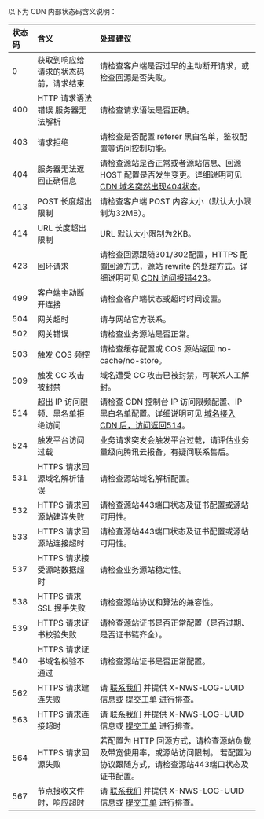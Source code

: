

以下为 CDN 内部状态码含义说明：

| 状态码 | 含义                             | 处理建议                                                     |
| :----- | :------------------------------- | :----------------------------------------------------------- |
|0|	获取到响应给请求的状态码前，请求结束|	请检查客户端是否过早的主动断开请求，或检查回源是否失败。|
| 400    | HTTP 请求语法错误 服务器无法解析 | 请检查请求语法是否正确。                                     |
| 403    | 请求拒绝                         | 请检查是否配置 referer 黑白名单，鉴权配置等访问控制功能。 |
| 404    | 服务器无法返回正确信息           | 请检查源站是否正常或者源站信息、回源 HOST 配置是否发生变更。详细说明可见 [CDN 域名突然出现404状态](https://cloud.tencent.com/document/product/228/59282)。 |
| 413    | POST 长度超出限制                | 请检查客户端 POST 内容大小（默认大小限制为32MB）。           |
| 414    | URL 长度超出限制                 | URL 默认大小限制为2KB。                                      |
| 423    | 回环请求                         | 请检查回源跟随301/302配置，HTTPS 配置回源方式，源站 rewrite 的处理方式。详细说明可见 [CDN 访问报错423](https://cloud.tencent.com/document/product/228/59284)。 |
|499	|客户端主动断开连接	|请检查客户端状态或超时时间设置。|
|504	|网关超时|	请与网站官方联系。|
| 502    | 网关错误                         | 请检查业务源站是否正常。                                     |
| 503    | 触发 COS 频控                    | 请检查缓存配置或 COS 源站返回 no-cache/no-store。            |
| 509    | 触发 CC 攻击被封禁               | 域名遭受 CC 攻击已被封禁，可联系人工解封。 |
| 514    | 超出 IP 访问限频、黑名单拒绝访问                 | 请检查 CDN 控制台 IP 访问限频配置、IP 黑白名单配置。详细说明可见 [域名接入 CDN 后，访问返回514](https://cloud.tencent.com/document/product/228/56824)。 |
|524| 触发平台访问过载| 业务请求突发会触发平台过载，请评估业务量级向腾讯云报备，有疑问联系售后。|
| 531    | HTTPS 请求回源域名解析错误       | 请检查源站域名解析配置。                                     |
| 532    | HTTPS 请求回源站建连失败         | 请检查源站443端口状态及证书配置或源站可用性。                |
| 533    | HTTPS 请求回源站连接超时         | 请检查源站443端口状态及证书配置或源站可用性。                |
| 537    | HTTPS 请求接受源站数据超时       | 请检查业务源站稳定性。                                       |
| 538    | HTTPS 请求 SSL 握手失败          | 请检查源站协议和算法的兼容性。                               |
| 539    | HTTPS 请求证书校验失败           | 请检查源站证书是否正常配置（是否过期、是否证书链齐全）。     |
| 540    | HTTPS 请求证书域名校验不通过     | 请检查源站证书是否正常配置。                                 |
|562|	HTTPS 请求建连失败|	请 [联系我们](https://cloud.tencent.com/document/product/228/59626) 并提供 X-NWS-LOG-UUID 信息或 [提交工单](https://console.cloud.tencent.com/workorder/category) 进行排查。|
|563	|HTTPS 请求连接超时|	请 [联系我们](https://cloud.tencent.com/document/product/228/59626) 并提供 X-NWS-LOG-UUID 信息或 [提交工单](https://console.cloud.tencent.com/workorder/category) 进行排查。|
| 564    | HTTPS 请求回源失败               | 若配置为 HTTP 回源方式，请检查源站负载及带宽使用率，或源站访问限制。 若配置为协议跟随方式，请检查源站443端口状态及证书配置。|
|567|	节点接收文件时，响应超时|	请 [联系我们](https://cloud.tencent.com/document/product/228/59626) 并提供 X-NWS-LOG-UUID 信息或 [提交工单](https://console.cloud.tencent.com/workorder/category) 进行排查。|











